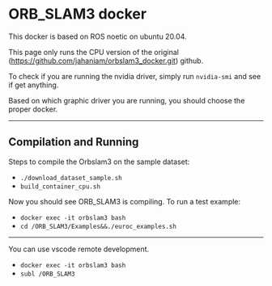 # ORB_SLAM3 docker

This docker is based on ROS noetic on ubuntu 20.04.

This page only runs the CPU version of the original (https://github.com/jahaniam/orbslam3_docker.git) github.

To check if you are running the nvidia driver, simply run `nvidia-smi` and see if get anything.

Based on which graphic driver you are running, you should choose the proper docker. 

---

## Compilation and Running

Steps to compile the Orbslam3 on the sample dataset:

- `./download_dataset_sample.sh`
- `build_container_cpu.sh`

Now you should see ORB_SLAM3 is compiling. 
To run a test example:
- `docker exec -it orbslam3 bash`
- `cd /ORB_SLAM3/Examples&&./euroc_examples.sh`

---

You can use vscode remote development.
- `docker exec -it orbslam3 bash`
- `subl /ORB_SLAM3`
